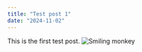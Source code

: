 ```yaml
---
title: "Test post 1"
date: "2024-11-02"
---
```


This is the first test post.
![Smiling monkey](/post-images/monkey-smile-1.jpeg)